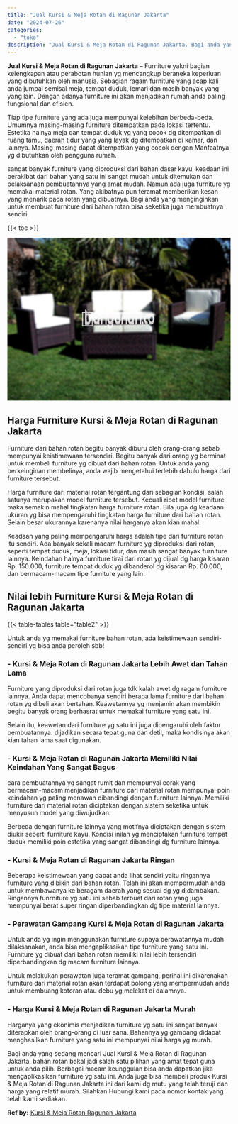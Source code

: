 ```yaml
---
title: "Jual Kursi & Meja Rotan di Ragunan Jakarta"
date: "2024-07-26"
categories: 
  - "toko"
description: "Jual Kursi & Meja Rotan di Ragunan Jakarta. Bagi anda yang sedang mencari Jual Kursi & Meja Rotan di Ragunan Jakarta, bahan rotan bakal jadi salah satu pilih..."
---
```


**Jual Kursi & Meja Rotan di Ragunan Jakarta** – Furniture yakni bagian kelengkapan atau perabotan hunian yg mencangkup beraneka keperluan yang dibutuhkan oleh manusia. Sebagian ragam furniture yang acap kali anda jumpai semisal meja, tempat duduk, lemari dan masih banyak yang yang lain. Dengan adanya furniture ini akan menjadikan rumah anda paling fungsional dan efisien.

Tiap tipe furniture yang ada juga mempunyai kelebihan berbeda-beda. Umumnya masing-masing furniture ditempatkan pada lokasi tertentu. Estetika halnya meja dan tempat duduk yg yang cocok dg ditempatkan di ruang tamu, daerah tidur yang yang layak dg ditempatkan di kamar, dan lainnya. Masing-masing dapat ditempatkan yang cocok dengan Manfaatnya yg dibutuhkan oleh pengguna rumah.

sangat banyak furniture yang diproduksi dari bahan dasar kayu, keadaan ini berakibat dari bahan yang satu ini sangat mudah untuk ditemukan dan pelaksanaan pembuatannya yang amat mudah. Namun ada juga furniture yg memakai material rotan. Yang akibatnya pun teramat memberikan kesan yang menarik pada rotan yang dibuatnya. Bagi anda yang menginginkan untuk membuat furniture dari bahan rotan bisa seketika juga membuatnya sendiri.

{{< toc >}}

![Jual Kursi & Meja Rotan di Ragunan Jakarta](/images/kursi-meja-rotan-murah49.png)

## Harga Furniture Kursi & Meja Rotan di Ragunan Jakarta

Furniture dari bahan rotan begitu banyak diburu oleh orang-orang sebab mempunyai keistimewaan tersendiri. Begitu banyak dari orang yg berminat untuk membeli furniture yg dibuat dari bahan rotan. Untuk anda yang berkeinginan membelinya, anda wajib mengetahui terlebih dahulu harga dari furniture tersebut.

Harga furniture dari material rotan tergantung dari sebagian kondisi, salah satunya merupakan model furniture tersebut. Kecuali ribet model furniture maka semakin mahal tingkatan harga furniture rotan. Bila juga dg keadaan ukuran yg bisa mempengaruhi tingkatan harga furniture dari bahan rotan. Selain besar ukurannya karenanya nilai harganya akan kian mahal.

Keadaan yang paling mempengaruhi harga adalah tipe dari furniture rotan itu sendiri. Ada banyak sekali macam furniture yg diproduksi dari rotan, seperti tempat duduk, meja, lokasi tidur, dan masih sangat banyak furniture lainnya. Keindahan halnya furniture tirai dari rotan yg dijual dg harga kisaran Rp. 150.000, furniture tempat duduk yg dibanderol dg kisaran Rp. 60.000, dan bermacam-macam tipe furniture yang lain.

## Nilai lebih Furniture Kursi & Meja Rotan di Ragunan Jakarta

{{< table-tables table="table2" >}}

Untuk anda yg memakai furniture bahan rotan, ada keistimewaan sendiri-sendiri yg bisa anda peroleh sbb!

### \- Kursi & Meja Rotan di Ragunan Jakarta Lebih Awet dan Tahan Lama

Furniture yang diproduksi dari rotan juga tdk kalah awet dg ragam furniture lainnya. Anda dapat mencobanya sendiri berapa lama furniture dari bahan rotan yg dibeli akan bertahan. Keawetannya yg menjamin akan membikin begitu banyak orang berhasrat untuk memakai furniture yang satu ini.

Selain itu, keawetan dari furniture yg satu ini juga dipengaruhi oleh faktor pembuatannya. dijadikan secara tepat guna dan detil, maka kondisinya akan kian tahan lama saat digunakan.

### \- Kursi & Meja Rotan di Ragunan Jakarta Memiliki Nilai Keindahan Yang Sangat Bagus

cara pembuatannya yg sangat rumit dan mempunyai corak yang bermacam-macam menjadikan furniture dari material rotan mempunyai poin keindahan yg paling menawan dibandingi dengan furniture lainnya. Memiliki furniture dari material rotan diciptakan dengan sistem seketika untuk menyusun model yang diwujudkan.

Berbeda dengan furniture lainnya yang motifnya diciptakan dengan sistem diukir seperti furniture kayu. Kondisi inilah yg menciptakan furniture tempat duduk memiliki poin estetika yang sangat dibandingi dg furniture lainnya.

### \- Kursi & Meja Rotan di Ragunan Jakarta Ringan

Beberapa keistimewaan yang dapat anda lihat sendiri yaitu ringannya furniture yang dibikin dari bahan rotan. Telah ini akan mempermudah anda untuk membawanya ke beragam daerah yang sesuai dg yg didambakan. Ringannya funrniture yg satu ini sebab terbuat dari rotan yang juga mempunyai berat super ringan diperbandingkan dg tipe material lainnya.

### \- Perawatan Gampang Kursi & Meja Rotan di Ragunan Jakarta

Untuk anda yg ingin menggunakan furniture supaya perawatannya mudah dilaksanakan, anda bisa mengaplikasikan tipe furniture yang satu ini. Furniture yg dibuat dari bahan rotan memiliki nilai lebih tersendiri diperbandingkan dg macam furniture lainnya.

Untuk melakukan perawatan juga teramat gampang, perihal ini dikarenakan furniture dari material rotan akan terdapat bolong yang mempermudah anda untuk membuang kotoran atau debu yg melekat di dalamnya.

### \- Harga Kursi & Meja Rotan di Ragunan Jakarta Murah

Harganya yang ekonimis menjadikan furniture yg satu ini sangat banyak diterapkan oleh orang-orang di luar sana. Bahannya yg gampang didapat menghasilkan furniture yang satu ini mempunyai nilai harga yg murah.

Bagi anda yang sedang mencari Jual Kursi & Meja Rotan di Ragunan Jakarta, bahan rotan bakal jadi salah satu pilihan yang amat tepat guna untuk anda pilih. Berbagai macam keunggulan bisa anda dapatkan jika mengaplikasikan furniture yg satu ini. Anda juga bisa membeli produk Kursi & Meja Rotan di Ragunan Jakarta ini dari kami dg mutu yang telah teruji dan harga yang relatif murah. Silahkan Hubungi kami pada nomor kontak yang telah kami sediakan.

**Ref by:** [Kursi & Meja Rotan Ragunan Jakarta](https://id.wikipedia.org/wiki/Kursi)
